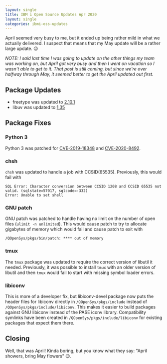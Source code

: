 ```yaml
---
layout: single
title: IBM i Open Source Updates Apr 2020
layout: single
categories: ibmi-oss-updates
---
```


April seemed very busy to me, but it ended up being rather mild in what we actually delivered. I suspect that means that my May update will be a rather large update. :wink:


_NOTE: I said last time I was going to update on the other things my team was working on, but April got very busy and then I went on vacation so I wasn't able to get to it. That post is still coming, but since we're over halfway through May, it seemed better to get the April updated out first._

## Package Updates

- freetype was updated to [2.10.1](https://sourceforge.net/projects/freetype/files/freetype2/2.10.1/)
- libuv was updated to [1.35](https://github.com/libuv/libuv/releases/tag/v1.35.0)

## Package Fixes

### Python 3

Python 3 was patched for [CVE-2019-18348](https://nvd.nist.gov/vuln/detail/CVE-2019-18348) and [CVE-2020-8492](https://nvd.nist.gov/vuln/detail/CVE-2020-8492).

### chsh

`chsh` was updated to handle a job with CCSID(65535). Previously, this would fail with

```
SQL Error: Character conversion between CCSID 1208 and CCSID 65535 not valid. (sqlstate=57017, sqlcode=-332)
Error: Unable to set shell
```

### GNU patch

GNU patch was patched to handle having no limit on the number of open files (`ulimit -n unlimited`). This would cause patch to try to allocate gigabytes of memory which would fail and cause patch to exit with

 ```
 /QOpenSys/pkgs/bin/patch: **** out of memory
 ```

### tmux

The `tmux` package was updated to require the correct version of libutil it needed. Previously, it was possible to install `tmux` with an older version of libutil and then `tmux` would fail to start with missing symbol loader errors.

### libiconv

This is more of a developer fix, but libiconv-devel package now puts the header files for libiconv directly in `/QOpenSys/pkgs/include` instead of `/QOpenSys/pkgs/include/libiconv`. This makes it easier to build packages against GNU libiconv instead of the PASE iconv library. Compatibility symlinks have been created in `/QOpenSys/pkgs/include/libiconv` for existing packages that expect them there.

## Closing

Well, that was April! Kinda boring, but you know what they say: "April showers, bring May flowers" :wink:.
